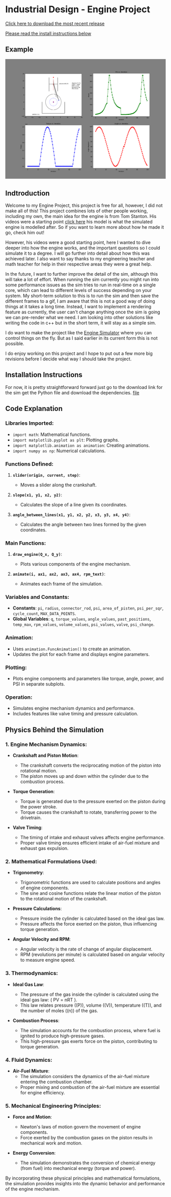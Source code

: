 # Industrial Design - Engine Project

[Click here to download the most recent release](https://github.com/Ikeue4/EngineProject/tree/main/Code)

[Please read the install instructions below](#Installation-Instructions)

## Example
![Alt text](Examples/Screenshot%202024-04-01%20204237.png?raw=true)

## Indtroduction

Welcome to my Engine Project, this project is free for all, however, I did not make all of this!
This project combines lots of other people working, including my own, the main idea for the engine is from Tom Stanton.
His videos were a starting point [click here](https://www.youtube.com/watch?v=FoQUwpfFnnE) his model is what the simulated engine is modelled after.
So if you want to learn more about how he made it go, check him out!

However, his videos were a good starting point, here I wanted to dive deeper into how the engine works, and the important questions so I could simulate it to a degree.
I will go further into detail about how this was achieved later. I also want to say thanks to my engineering teacher and math teacher for help in their respective areas they were a great help.

In the future, I want to further improve the detail of the sim, although this will take a lot of effort. When running the sim currently you might run into some performance issues as the sim tries to run in real-time on a single core, which can lead to different levels of success depending on your system. My short-term solution to this is to run the sim and then save the different frames to a gif, I am aware that this is not a good way of doing things at it takes a long time. Instead, I want to implement a rendering feature as currently, the user can't change anything once the sim is going we can pre-render what we need. I am looking into other solutions like writing the code in c++ but in the short term, it will stay as a simple sim. 

I do want to make the project like the [Engine Simulator](https://github.com/Engine-Simulator/engine-sim-community-edition) where you can control things on the fly. But as I said earlier in its current form this is not possible.

I do enjoy working on this project and I hope to put out a few more big revisions before I decide what way I should take the project.

## Installation Instructions

For now, it is pretty straightforward forward just go to the download link for the sim get the Python file and download the dependencies. [file](https://github.com/Ikeue4/EngineProject/tree/main/Code)

## Code Explanation

### Libraries Imported:
- `import math`: Mathematical functions.
- `import matplotlib.pyplot as plt`: Plotting graphs.
- `import matplotlib.animation as animation`: Creating animations.
- `import numpy as np`: Numerical calculations.

### Functions Defined:
1. **`slider(origin, current, step)`**:
   - Moves a slider along the crankshaft.

2. **`slope(x1, y1, x2, y2)`**:
   - Calculates the slope of a line given its coordinates.

3. **`angle_between_lines(x1, y1, x2, y2, x3, y3, x4, y4)`**:
   - Calculates the angle between two lines formed by the given coordinates.

### Main Functions:
1. **`draw_engine(Q_x, Q_y)`**:
   - Plots various components of the engine mechanism.

2. **`animate(i, ax1, ax2, ax3, ax4, rpm_text)`**:
   - Animates each frame of the simulation.

### Variables and Constants:
- **Constants**: `pi`, `radius`, `connector_rod`, `psi`, `area_of_pisten`, `psi_per_sqr`, `cycle_count`, `MAX_DATA_POINTS`.
- **Global Variables**: `q`, `torque_values`, `angle_values`, `past_positions`, `temp_max`, `rpm_values`, `volume_values`, `psi_values`, `valve`, `psi_change`.

### Animation:
- Uses `animation.FuncAnimation()` to create an animation.
- Updates the plot for each frame and displays engine parameters.

### Plotting:
- Plots engine components and parameters like torque, angle, power, and PSI in separate subplots.

### Operation:
- Simulates engine mechanism dynamics and performance.
- Includes features like valve timing and pressure calculation.

## Physics Behind the Simulation

### 1. Engine Mechanism Dynamics:
- **Crankshaft and Piston Motion**:
  - The crankshaft converts the reciprocating motion of the piston into rotational motion.
  - The piston moves up and down within the cylinder due to the combustion process.

- **Torque Generation**:
  - Torque is generated due to the pressure exerted on the piston during the power stroke.
  - Torque causes the crankshaft to rotate, transferring power to the drivetrain.

- **Valve Timing**:
  - The timing of intake and exhaust valves affects engine performance.
  - Proper valve timing ensures efficient intake of air-fuel mixture and exhaust gas expulsion.

### 2. Mathematical Formulations Used:
- **Trigonometry**:
  - Trigonometric functions are used to calculate positions and angles of engine components.
  - The sine and cosine functions relate the linear motion of the piston to the rotational motion of the crankshaft.

- **Pressure Calculations**:
  - Pressure inside the cylinder is calculated based on the ideal gas law.
  - Pressure affects the force exerted on the piston, thus influencing torque generation.

- **Angular Velocity and RPM**:
  - Angular velocity is the rate of change of angular displacement.
  - RPM (revolutions per minute) is calculated based on angular velocity to measure engine speed.

### 3. Thermodynamics:
- **Ideal Gas Law**:
  - The pressure of the gas inside the cylinder is calculated using the ideal gas law: \( PV = nRT \).
  - This law relates pressure (\(P\)), volume (\(V\)), temperature (\(T\)), and the number of moles (\(n\)) of the gas.

- **Combustion Process**:
  - The simulation accounts for the combustion process, where fuel is ignited to produce high-pressure gases.
  - This high-pressure gas exerts force on the piston, contributing to torque generation.

### 4. Fluid Dynamics:
- **Air-Fuel Mixture**:
  - The simulation considers the dynamics of the air-fuel mixture entering the combustion chamber.
  - Proper mixing and combustion of the air-fuel mixture are essential for engine efficiency.

### 5. Mechanical Engineering Principles:
- **Force and Motion**:
  - Newton's laws of motion govern the movement of engine components.
  - Force exerted by the combustion gases on the piston results in mechanical work and motion.

- **Energy Conversion**:
  - The simulation demonstrates the conversion of chemical energy (from fuel) into mechanical energy (torque and power).

By incorporating these physical principles and mathematical formulations, the simulation provides insights into the dynamic behavior and performance of the engine mechanism.

